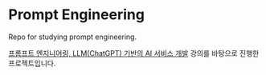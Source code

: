 # Prompt Engineering

Repo for studying prompt engineering.

[프롬프트 엔지니어링, LLM(ChatGPT) 기반의 AI 서비스 개발](https://fastcampus.co.kr/data_red_golbin) 강의를 바탕으로 진행한 프로젝트입니다.